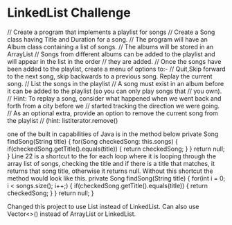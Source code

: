 # LinkedList Challenge

// Create a program that implements a playlist for songs
// Create a Song class having Title and Duration for a song.
// The program will have an Album class containing a list of songs.
// The albums will be stored in an ArrayList
// Songs from different albums can be added to the playlist and will appear in the list in the order
// they are added.
// Once the songs have been added to the playlist, create a menu of options to:-
// Quit,Skip forward to the next song, skip backwards to a previous song.  Replay the current song.
// List the songs in the playlist
// A song must exist in an album before it can be added to the playlist (so you can only play songs that
// you own).
// Hint:  To replay a song, consider what happened when we went back and forth from a city before we
// started tracking the direction we were going.
// As an optional extra, provide an option to remove the current song from the playlist
// (hint: listiterator.remove()

one of the built in capabilities of Java is in the method below
private Song findSong(String title) {
for(Song checkedSong: this.songs) {
if(checkedSong.getTitle().equals(title)) {
    return checkedSong;
}
}
return null;
}
Line 22 is a shortcut to the for each loop where it is looping through the 
array list of songs, checking the title and if there is a title that matches,
it returns that song title, otherwise it returns null.  Without this shortcut 
the method would look like this.
private Song findSong(String title) {
    for(int i = 0; i < songs.size(); i++;) {
    if(checkedSong.getTitle().equals(title)) {
    return checkedSong;
}
}
return null;
}

Changed this project to use List instead of LinkedList.  Can also use Vector<>() 
instead of ArrayList or LinkedList.